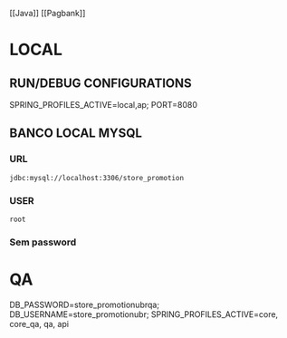 [[Java]]  [[Pagbank]]

# LOCAL

## RUN/DEBUG CONFIGURATIONS


SPRING_PROFILES_ACTIVE=local,ap;
PORT=8080
## BANCO LOCAL MYSQL

### URL
	jdbc:mysql://localhost:3306/store_promotion
### USER
	root
### Sem password


# QA

DB_PASSWORD=store_promotionubrqa;
DB_USERNAME=store_promotionubr;
SPRING_PROFILES_ACTIVE=core, core_qa, qa, api

